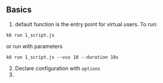 ## Basics

1. default function is the entry point for virtual users. To run:
```
k6 run 1_script.js
```
or run with parameters
```
k6 run 1_script.js --vus 10 --duration 10s
```

2. Declare configuration with `options`
3. 